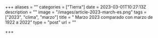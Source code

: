 +++
aliases = ""
categories = ["Tierra"]
date = 2023-03-01T10:27:13Z
description = ""
image = "/images/article-2023-march-es.png"
tags = ["2023", "clima", "marzo"]
title = " Marzo 2023 comparado con marzo de 1922 a 2022"
type = "post"
url = ""

+++
